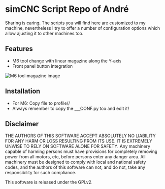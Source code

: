 # simCNC Script Repo of André
Sharing is caring. The scripts you will find here are customized to my machine, nevertheless I try to offer a number of configuration options which allow ajusting it to other machines too. 

## Features
- M6 tool change with linear magazine along the Y-axis
- Front panel button integration 

![M6 tool magazine image](http://cnc.a-ueberbach.de/picfor/ueberbach_m6_script_simcnc.png)


## Installation 
- For M6: Copy file to profile/<yourmachine>/ 
- Always remember to copy the ___CONF.py too and edit it!

## Disclaimer
THE AUTHORS OF THIS SOFTWARE ACCEPT ABSOLUTELY NO LIABILITY FOR ANY HARM OR LOSS RESULTING FROM ITS USE. IT IS EXTREMELY UNWISE TO RELY ON SOFTWARE ALONE FOR SAFETY. Any machinery capable of harming persons must have provisions for completely removing power from all motors, etc, before persons enter any danger area. All machinery must be designed to comply with local and national safety codes, and the authors of this software can not, and do not, take any responsibility for such compliance.

This software is released under the GPLv2.
